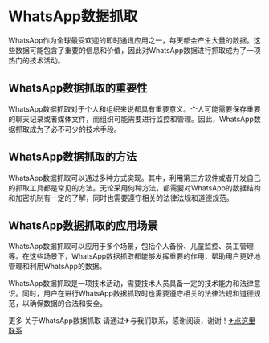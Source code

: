# WhatsApp数据抓取

WhatsApp作为全球最受欢迎的即时通讯应用之一，每天都会产生大量的数据。这些数据可能包含了重要的信息和价值，因此对WhatsApp数据进行抓取成为了一项热门的技术活动。

## WhatsApp数据抓取的重要性

WhatsApp数据抓取对于个人和组织来说都具有重要意义。个人可能需要保存重要的聊天记录或者媒体文件，而组织可能需要进行监控和管理。因此，WhatsApp数据抓取成为了必不可少的技术手段。

## WhatsApp数据抓取的方法

WhatsApp数据抓取可以通过多种方式实现。其中，利用第三方软件或者开发自己的抓取工具都是常见的方法。无论采用何种方法，都需要对WhatsApp的数据结构和加密机制有一定的了解，同时也需要遵守相关的法律法规和道德规范。

## WhatsApp数据抓取的应用场景

WhatsApp数据抓取可以应用于多个场景，包括个人备份、儿童监控、员工管理等。在这些场景下，WhatsApp数据抓取都能够发挥重要的作用，帮助用户更好地管理和利用WhatsApp的数据。

WhatsApp数据抓取是一项技术活动，需要技术人员具备一定的技术能力和法律意识。同时，用户在进行WhatsApp数据抓取时也需要遵守相关的法律法规和道德规范，以确保数据的合法和安全。

更多 关于WhatsApp数据抓取 请通过✈与我们联系，感谢阅读，谢谢！[✈点这里联系](https://gg.k02.cc)